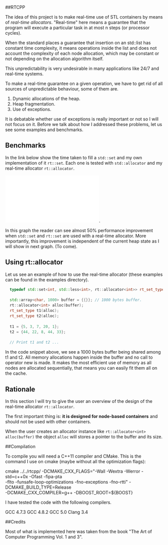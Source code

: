##RTCPP

  The idea of this project is to make real-time use of STL containers by means
  of *real-time allocators*.  "Real-time" here means a guarantee that the
  program will execute a particular task in at most n steps (or processor
  cycles).
  
  When the standard places a guarantee that insertion on an std::list has
  constant time complexity, it means operations inside the list and does not
  account the complexity of each node allocation, which may be constant or not
  depending on the allocation algorithm itself.

  This unpredictability is very undesirable in many applications like 24/7 and
  real-time systems.

  To make a real-time guarantee on a given operation, we have to get rid of all
  sources of unpredictable behaviour, some of them are.
  
  1. Dynamic allocations of the heap.
  2. Heap fragmentation.
  3. Use of exceptions.

  It is debatable whether use of exceptions is really important or not so I
  will not focus on it.  Before we talk about how I addressed these problems,
  let us see some examples and benchmarks.

## Benchmarks

In the link below show the time taken to fill a `std::set` and my own
implementation of it `rt::set`. Each one is tested with `std::allocator`
and my real-time allocator `rt::allocator`.

![Insertion time](fig/set_insertion.pdf).

In this graph the reader can see almost 50% performance improvement when `std::set` and `rt::set`
are used with a real-time allocator. More importantly, this improvement is
independent of the current heap state as I will show in next graph. (To come).

## Using rt::allocator

Let us see an example of how to use the real-time allocator (these examples can
be found in the examples directory). 

```c++
  typedef std::set<int, std::less<int>, rt::allocator<int>> rt_set_type;

  std::array<char, 1000> buffer = {{}}; // 1000 bytes buffer.
  rt::allocator<int> alloc(buffer);
  rt_set_type t1(alloc);
  rt_set_type t2(alloc);

  t1 = {5, 3, 7, 20, 1};
  t2 = {44, 22, 8, 44, 33};

  // Print t1 and t2 ...
```
In the code snippet above, we see a 1000 bytes buffer being shared among t1 and
t2.  All memory allocations happen inside the buffer and no call to operator
new is made. It makes the most efficient use of memory as all nodes are
allocated sequentially, that means you can easily fit them all on the cache.

## Rationale

In this section I will try to give the user an overview of the design
of the real-time allocator `rt::allocator`.

The first important thing is: **it is designed for node-based containers**
and should not be used with other containers.

When the user creates an allocator instance like `rt::allocator<int> alloc(buffer)`
the object `alloc` will stores a pointer to the buffer and its size.

##Compilation

  To compile you will need a C++11 compiler and CMake. This is the command I
  use on cmake (maybe without all the optimization flags):

  cmake ../../rtcpp/ -DCMAKE_CXX_FLAGS="-Wall -Wextra -Werror -std=c++0x -Ofast -fipa-pta \
  -flto -funsafe-loop-optimizations -fno-exceptions -fno-rtti" -DCMAKE_BUILD_TYPE=Release \
  -DCMAKE_CXX_COMPILER=g++ -DBOOST_ROOT=${BOOST}

  I have tested the code with the following compilers.

  GCC 4.7.3
  GCC 4.8.2
  GCC 5.0
  Clang 3.4

##Credits

Most of what is implemented here was taken from the book
  "The Art of Computer Programming Vol. 1 and 3".

